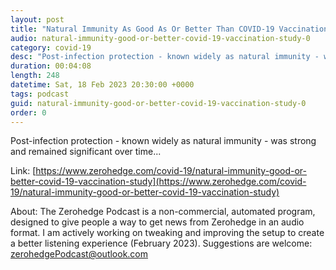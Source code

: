 ```yaml
---
layout: post
title: "Natural Immunity As Good As Or Better Than COVID-19 Vaccination: Study"
audio: natural-immunity-good-or-better-covid-19-vaccination-study-0
category: covid-19
desc: "Post-infection protection - known widely as natural immunity - was strong and remained significant over time..."
duration: 00:04:08
length: 248
datetime: Sat, 18 Feb 2023 20:30:00 +0000
tags: podcast
guid: natural-immunity-good-or-better-covid-19-vaccination-study-0
order: 0
---
```

Post-infection protection - known widely as natural immunity - was strong and remained significant over time...

Link: [https://www.zerohedge.com/covid-19/natural-immunity-good-or-better-covid-19-vaccination-study](https://www.zerohedge.com/covid-19/natural-immunity-good-or-better-covid-19-vaccination-study)

About: The Zerohedge Podcast is a non-commercial, automated program, designed to give people a way to get news from Zerohedge in an audio format.  I am actively working on tweaking and improving the setup to create a better listening experience (February 2023).  Suggestions are welcome: [zerohedgePodcast@outlook.com](mailto:zerohedgePodcast@outlook.com)